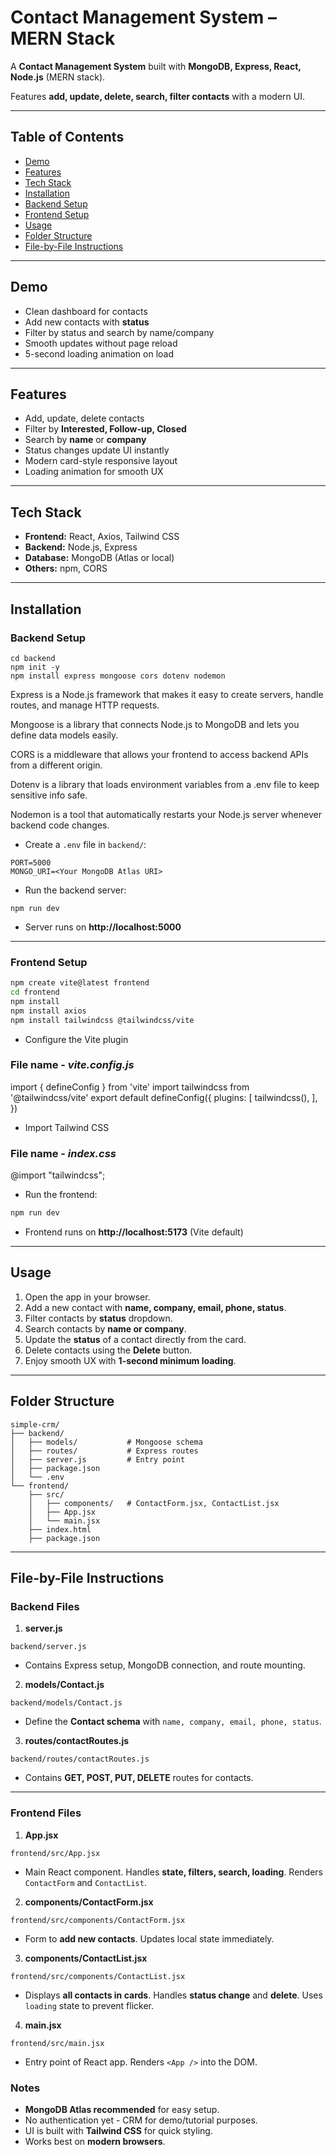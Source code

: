 # Contact Management System – MERN Stack

A **Contact Management System** built with **MongoDB, Express, React, Node.js** (MERN stack).

Features **add, update, delete, search, filter contacts** with a modern UI.

---

## Table of Contents

- [Demo](#demo)  
- [Features](#features)  
- [Tech Stack](#tech-stack)  
- [Installation](#installation)  
- [Backend Setup](#backend-setup)  
- [Frontend Setup](#frontend-setup)  
- [Usage](#usage)  
- [Folder Structure](#folder-structure)  
- [File-by-File Instructions](#file-by-file-instructions)  

---

## Demo

- Clean dashboard for contacts  
- Add new contacts with **status**  
- Filter by status and search by name/company  
- Smooth updates without page reload  
- 5-second loading animation on load

---

## Features

- Add, update, delete contacts  
- Filter by **Interested, Follow-up, Closed**  
- Search by **name** or **company**  
- Status changes update UI instantly  
- Modern card-style responsive layout  
- Loading animation for smooth UX

---

## Tech Stack

- **Frontend:** React, Axios, Tailwind CSS  
- **Backend:** Node.js, Express  
- **Database:** MongoDB (Atlas or local)  
- **Others:** npm, CORS

---

## Installation

### Backend Setup

```
cd backend
npm init -y
npm install express mongoose cors dotenv nodemon
```
Express is a Node.js framework that makes it easy to create servers, handle routes, and manage HTTP requests.

Mongoose is a library that connects Node.js to MongoDB and lets you define data models easily.

CORS is a middleware that allows your frontend to access backend APIs from a different origin.

Dotenv is a library that loads environment variables from a .env file to keep sensitive info safe.

Nodemon is a tool that automatically restarts your Node.js server whenever backend code changes.



- Create a `.env` file in `backend/`:

```
PORT=5000
MONGO_URI=<Your MongoDB Atlas URI>
```

- Run the backend server:

```
npm run dev
```

- Server runs on **http://localhost:5000**

---

### Frontend Setup

```bash
npm create vite@latest frontend
cd frontend
npm install
npm install axios
npm install tailwindcss @tailwindcss/vite
```

- Configure the Vite plugin

### File name - *vite.config.js*

import { defineConfig } from 'vite'
import tailwindcss from '@tailwindcss/vite'
export default defineConfig({
  plugins: [
    tailwindcss(),
  ],
})

- Import Tailwind CSS

### File name - *index.css*

@import "tailwindcss";

- Run the frontend:

```bash
npm run dev
```

- Frontend runs on **http://localhost:5173** (Vite default)

---

## Usage

1. Open the app in your browser.  
2. Add a new contact with **name, company, email, phone, status**.  
3. Filter contacts by **status** dropdown.  
4. Search contacts by **name or company**.  
5. Update the **status** of a contact directly from the card.  
6. Delete contacts using the **Delete** button.  
7. Enjoy smooth UX with **1-second minimum loading**.

---

## Folder Structure

```
simple-crm/
├── backend/
│   ├── models/           # Mongoose schema
│   ├── routes/           # Express routes
│   ├── server.js         # Entry point
│   ├── package.json
│   └── .env
└── frontend/
    ├── src/
    │   ├── components/   # ContactForm.jsx, ContactList.jsx
    │   ├── App.jsx
    │   └── main.jsx
    ├── index.html
    ├── package.json
```

---

## File-by-File Instructions

### Backend Files

1. **server.js**

```
backend/server.js
```
- Contains Express setup, MongoDB connection, and route mounting.

2. **models/Contact.js**

```
backend/models/Contact.js
```
- Define the **Contact schema** with `name, company, email, phone, status`.

3. **routes/contactRoutes.js**

```
backend/routes/contactRoutes.js
```
- Contains **GET, POST, PUT, DELETE** routes for contacts.

---

### Frontend Files

1. **App.jsx**

```
frontend/src/App.jsx
```
- Main React component. Handles **state, filters, search, loading**. Renders `ContactForm` and `ContactList`.

2. **components/ContactForm.jsx**

```
frontend/src/components/ContactForm.jsx
```
- Form to **add new contacts**. Updates local state immediately.

3. **components/ContactList.jsx**

```
frontend/src/components/ContactList.jsx
```
- Displays **all contacts in cards**. Handles **status change** and **delete**. Uses `loading` state to prevent flicker.

4. **main.jsx**

```
frontend/src/main.jsx
```
- Entry point of React app. Renders `<App />` into the DOM.

### Notes

- **MongoDB Atlas recommended** for easy setup.  
- No authentication yet - CRM for demo/tutorial purposes.  
- UI is built with **Tailwind CSS** for quick styling.  
- Works best on **modern browsers**.